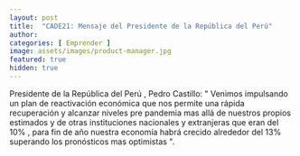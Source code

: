 ```yaml
---
layout: post
title:  "CADE21: Mensaje del Presidente de la República del Perú"
author: 
categories: [ Emprender ]
image: assets/images/product-manager.jpg
featured: true
hidden: true
---
```


Presidente de la República del Perú , Pedro Castillo: " Venimos impulsando un plan de reactivación económica que nos permite una rápida recuperación y alcanzar niveles pre pandemia mas allá de nuestros propios estimados y de otras instituciones nacionales y extranjeras que eran del 10% , para fin de año nuestra economía habrá crecido alrededor del 13% superando los pronósticos mas optimistas ".




<!-- #### So how do we do spoilers?

```html
<span class="spoiler">My hidden paragraph here.</span>
``` -->
